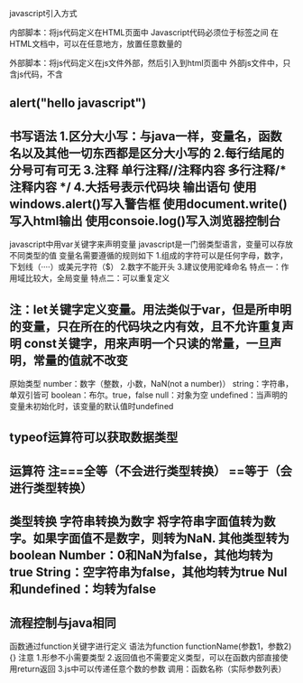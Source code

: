javascript引入方式

内部脚本：将js代码定义在HTML页面中
 Javascript代码必须位于<script></script>标签之间
 在HTML文档中，可以在任意地方，放置任意数量的<script>
 一般会把脚本置于<body>元素的底部，可改善显示速度
 <script>
    alert("hello javascript")
 </script>

 外部脚本：将js代码定义在js文件外部，然后引入到html页面中
  外部js文件中，只含js代码，不含<script>标签
  <script>标签不能自闭合
  <script src="js/demo.js"></script>
  alert("hello javascript")
------------------------------------------------------------------------
书写语法
1.区分大小写：与java一样，变量名，函数名以及其他一切东西都是区分大小写的
2.每行结尾的分号可有可无
3.注释
 单行注释//注释内容
 多行注释/*注释内容 */
4.大括号表示代码块
输出语句
使用windows.alert()写入警告框
使用document.write()写入html输出
使用consoie.log()写入浏览器控制台
------------------------------------------------------------------------
javascript中用var关键字来声明变量
javascript是一门弱类型语言，变量可以存放不同类型的值
变量名需要遵循的规则如下
1.组成的字符可以是任何字母，数字，下划线（····）或美元字符（$）
2.数字不能开头
3.建议使用驼峰命名
特点一：作用域比较大，全局变量
特点二：可以重复定义 

注：let关键字定义变量。用法类似于var，但是所申明的变量，只在所在的代码块之内有效，且不允许重复声明
const关键字，用来声明一个只读的常量，一旦声明，常量的值就不改变
-------------------------------------------------------------------------------------------------
原始类型
number：数字（整数，小数，NaN(not a number)）
string：字符串，单双引皆可
boolean：布尔。true，false
null：对象为空
undefined：当声明的变量未初始化时，该变量的默认值时undefined

typeof运算符可以获取数据类型
---------------------------------------------------------
运算符
注===全等（不会进行类型转换）
  ==等于（会进行类型转换）
----------------------------------------------
类型转换
字符串转换为数字
   将字符串字面值转为数字。如果字面值不是数字，则转为NaN.
其他类型转为boolean
   Number：0和NaN为false，其他均转为true
   String：空字符串为false，其他均转为true
   Nul和undefined：均转为false
--------------------------------------------------
流程控制与java相同
--------------------------------------
函数通过function关键字进行定义
语法为function functionName(参数1，参数2){}
注意
1.形参不小需要类型
2.返回值也不需要定义类型，可以在函数内部直接使用return返回
3.js中可以传递任意个数的参数
调用：函数名称（实际参数列表）